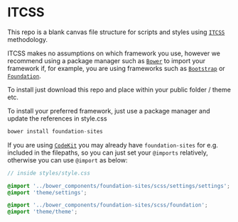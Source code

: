 # ITCSS

This repo is a blank canvas file structure for scripts and styles using [```ITCSS```](https://www.xfive.co/blog/itcss-scalable-maintainable-css-architecture/) methodology. 

ITCSS makes no assumptions on which framework you use, however we recommend using a package manager such as [```Bower```](https://bower.io/) to import your framework if, for example, you are using frameworks such as [```Bootstrap```](http://getbootstrap.com/) or [```Foundation```](http://foundation.zurb.com/).

To install just download this repo and place within your public folder / theme etc.

To install your preferred framework, just use a package manager and update the references in style.css

```php
bower install foundation-sites
```

If you are using [```CodeKit```](https://codekitapp.com/) you may already have `foundation-sites` for e.g. included in the filepaths, so you can just set your `@imports` relatively, otherwise you can use `@import` as below:

```scss
// inside styles/style.css

@import '../bower_components/foundation-sites/scss/settings/settings';
@import 'theme/settings'; 

@import '../bower_components/foundation-sites/scss/foundation';
@import 'theme/theme';
```
